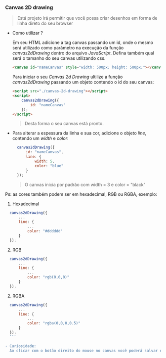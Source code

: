 ### Canvas 2D drawing

> Está projeto irá permitir que você possa criar desenhos em forma de linha direto do seu browser


- Como utilizar ?
    
    Em seu HTML adicione a tag canvas passando um id, onde o mesmo será utilizado como parâmetro na execução da função _canvas2dDrawing_ dentro do arquivo _JavaScript_. Defina também qual será o tamanho do seu canvas utilizando css.

    ```html
    <canvas id="nameCanvas" style="width: 500px; height: 500px;"></canvas>
    ```

    Para iniciar o seu _Canvas 2d Drawing_ ultilize a função _canvas2dDrawing_ passando um objeto contendo o id do seu canvas:

    ```html
    <script src="./canvas-2d-drawing"></script>
    <script>
        canvas2dDrawing({
            id: "nameCanvas"
        });
    </script>
    ```

    >Desta forma o seu canvas está pronto.

- Para alterar a espessura da linha e sua cor, adicione o objeto _line_, contendo um _width_ e _color_:

  ```js
    canvas2dDrawing({
        id: "nameCanvas",
        line: {
            width: 5,
            color: "blue"
        }
    });
    ```
    >O canvas inicia por padrâo com width = 3 e color = "black"

Ps: as cores também podem ser em hexadecimal, RGB ou RGBA, exemplo:
  
 1. Hexadecimal 
  
  ```js
    canvas2dDrawing({
        ...
        line: {
            ...
            color: "#dddddd"
        }
    });
   ```
2. RGB
  ```js
    canvas2dDrawing({
        ...
        line: {
            ...
            color: "rgb(0,0,0)"
        }
    });
   ```

2. RGBA

  ```js
    canvas2dDrawing({
        ...
        line: {
            ...
            color: "rgba(0,0,0,0.5)"
        }
    });
    ```

- Curiosidade:
    Ao clicar com o botão direito do mouse no canvas você poderá salvar ou copiar o desenho que criou em formato de imagem.